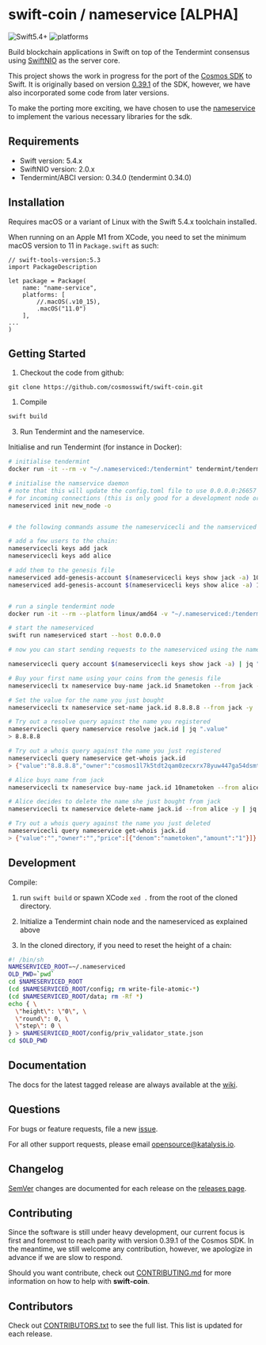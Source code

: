 # swift-coin / nameservice [ALPHA]

![Swift5.4+](https://img.shields.io/badge/Swift-5.4+-blue.svg)
![platforms](https://img.shields.io/badge/platforms-macOS%20%7C%20linux-orange.svg)

Build blockchain applications in Swift on top of the Tendermint consensus using [SwiftNIO](https://github.com/apple/swift-nio) as the server core.

This project shows the work in progress for the port of the [Cosmos SDK](https://github.com/cosmos/cosmos-sdk) to Swift. It is originally based on version [0.39.1](https://github.com/cosmos/cosmos-sdk/tree/v0.39.1) of the SDK, however, we have also incorporated some code from later versions.

To make the porting more exciting, we have chosen to use the [nameservice](https://github.com/cosmos/sdk-tutorials/tree/master/nameservice) to implement the various necessary libraries for the sdk.

## Requirements
- Swift version: 5.4.x
- SwiftNIO version: 2.0.x
- Tendermint/ABCI version: 0.34.0 (tendermint 0.34.0)

## Installation

Requires macOS or a variant of Linux with the Swift 5.4.x toolchain installed.

When running on an Apple M1 from XCode, you need to set the minimum macOS version to 11 in `Package.swift` as such:
```
// swift-tools-version:5.3
import PackageDescription

let package = Package(
    name: "name-service",
    platforms: [
        //.macOS(.v10_15),
        .macOS("11.0")
    ],
...
)
```

## Getting Started

1. Checkout the code from github:
```
git clone https://github.com/cosmosswift/swift-coin.git
```

1. Compile

```bash
swift build
```

3. Run Tendermint and the nameservice. 

Initialise and run Tendermint (for instance in Docker):
```bash
# initialise tendermint
docker run -it --rm -v "~/.nameserviced:/tendermint" tendermint/tendermint:v0.34.0 init

# initialise the namservice daemon
# note that this will update the config.toml file to use 0.0.0.0:26657 instead of 127.0.0.1:26657
# for incoming connections (this is only good for a development node or one where tendermint is running in docker)
nameserviced init new_node -o


# the following commands assume the nameservicecli and the namserviced are in your $PATH

# add a few users to the chain:
nameservicecli keys add jack
nameservicecli keys add alice

# add them to the genesis file
nameserviced add-genesis-account $(nameservicecli keys show jack -a) 1000nametoken,100000000stake
nameserviced add-genesis-account $(nameservicecli keys show alice -a) 1000nametoken,100000000stake


# run a single tendermint node
docker run -it --rm --platform linux/amd64 -v "~/.nameserviced:/tendermint" -p "26656-26657:26656-26657"  tendermint/tendermint:v0.34.0 node --proxy_app="tcp://host.docker.internal:26658"

# start the nameserviced
swift run nameserviced start --host 0.0.0.0

# now you can start sending requests to the nameserviced using the nameservicecli

nameservicecli query account $(nameservicecli keys show jack -a) | jq ".value.coins[0]"

# Buy your first name using your coins from the genesis file
nameservicecli tx nameservice buy-name jack.id 5nametoken --from jack -y | jq ".txhash" |  xargs $(sleep 6) nameservicecli query tx

# Set the value for the name you just bought
nameservicecli tx nameservice set-name jack.id 8.8.8.8 --from jack -y | jq ".txhash" |  xargs $(sleep 6) nameservicecli q tx

# Try out a resolve query against the name you registered
nameservicecli query nameservice resolve jack.id | jq ".value"
> 8.8.8.8

# Try out a whois query against the name you just registered
nameservicecli query nameservice get-whois jack.id
> {"value":"8.8.8.8","owner":"cosmos1l7k5tdt2qam0zecxrx78yuw447ga54dsmtpk2s","price":[{"denom":"nametoken","amount":"5"}]}

# Alice buys name from jack
nameservicecli tx nameservice buy-name jack.id 10nametoken --from alice -y | jq ".txhash" |  xargs $(sleep 6) nameservicecli q tx

# Alice decides to delete the name she just bought from jack
nameservicecli tx nameservice delete-name jack.id --from alice -y | jq ".txhash" |  xargs $(sleep 6) nameservicecli q tx

# Try out a whois query against the name you just deleted
nameservicecli query nameservice get-whois jack.id
> {"value":"","owner":"","price":[{"denom":"nametoken","amount":"1"}]}
```

## Development

Compile:

1. run `swift build` or spawn XCode `xed .` from the root of the cloned directory.

2. Initialize a Tendermint chain node and the nameserviced as explained above

3. In the cloned directory, if you need to reset the height of a chain:
```sh
#! /bin/sh
NAMESERVICED_ROOT=~/.nameserviced
OLD_PWD=`pwd`
cd $NAMESERVICED_ROOT
(cd $NAMESERVICED_ROOT/config; rm write-file-atomic-*)
(cd $NAMESERVICED_ROOT/data; rm -Rf *)
echo { \
  \"height\": \"0\", \
  \"round\": 0, \
  \"step\": 0 \
} > $NAMESERVICED_ROOT/config/priv_validator_state.json
cd $OLD_PWD
```


## Documentation

The docs for the latest tagged release are always available at the [wiki](https://github.com/CosmosSwift/swift-coin/wiki).

## Questions

For bugs or feature requests, file a new [issue](https://github.com/cosmosswift/swift-coin/issues).

For all other support requests, please email [opensource@katalysis.io](mailto:opensource@katalysis.io).

## Changelog

[SemVer](https://semver.org/) changes are documented for each release on the [releases page](https://github.com/cosmosswift/swift-coin/-/releases).

## Contributing

Since the software is still under heavy development, our current focus is first and foremost to reach parity with version 0.39.1 of the Cosmos SDK. In the meantime, we still welcome any contribution, however, we apologize in advance if we are slow to respond.

Should you want contribute, check out [CONTRIBUTING.md](https://github.com/cosmosswift/swift-coin/blob/master/CONTRIBUTING.md) for more information on how to help with **swift-coin**.

## Contributors

Check out [CONTRIBUTORS.txt](https://github.com/cosmosswift/swift-coin/blob/master/CONTRIBUTORS.txt) to see the full list. This list is updated for each release.

